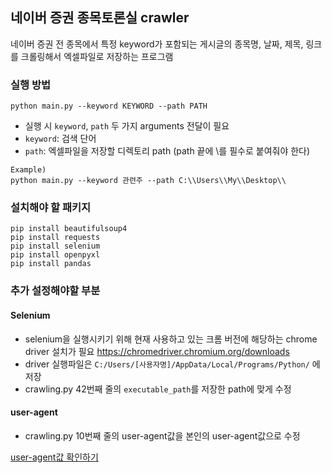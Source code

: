 ## 네이버 증권 종목토론실 crawler 

네이버 증권 전 종목에서 특정 keyword가 포함되는 게시글의 종목명, 날짜, 제목, 링크를 크롤링해서 엑셀파일로 저장하는 프로그램

### 실행 방법

```
python main.py --keyword KEYWORD --path PATH
```

- 실행 시 `keyword`, `path` 두 가지 arguments 전달이 필요
- `keyword`: 검색 단어
- `path`: 엑셀파일을 저장할 디렉토리 path (path 끝에 \\를 필수로 붙여줘야 한다)

```
Example)
python main.py --keyword 관련주 --path C:\\Users\\My\\Desktop\\
```

### 설치해야 할 패키지

```
pip install beautifulsoup4
pip install requests
pip install selenium
pip install openpyxl
pip install pandas
```

### 추가 설정해야할 부분

#### Selenium

- selenium을 실행시키기 위해 현재 사용하고 있는 크롬 버전에 해당하는 chrome driver 설치가 필요
https://chromedriver.chromium.org/downloads
- driver 실행파일은 `C:/Users/[사용자명]/AppData/Local/Programs/Python/` 에 저장
- crawling.py 42번째 줄의 `executable_path`를 저장한 path에 맞게 수정

#### user-agent

- crawling.py 10번째 줄의 user-agent값을 본인의 user-agent값으로 수정

[user-agent값 확인하기](https://blog.hangyeong.com/1009)